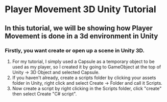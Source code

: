 # Player Movement 3D Unity Tutorial
## In this tutorial, we will be showing how Player Movement is done in a 3d environment in Unity

### Firstly, you want create or open up a scene in Unity 3D.

1. For my tutorial, I simply used a Capsule as a temporary object to be used as my player, so I created it by going to GameObject at the top of Unity -> 3D Object and selected Capsule.
2. If you haven't already, create a scripts folder by clicking your assets folder in Unity, right click and select Create -> Folder and call it Scripts.
3. Now create a script by right clicking in the Scripts folder, click "create" then select Create "C# script".
